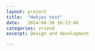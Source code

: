 ```yaml
---
layout: project
title:  "Hokjes test"
date:   2014-04-30 16:22:48
categories: vriend
excerpt: Design and development

---
```

